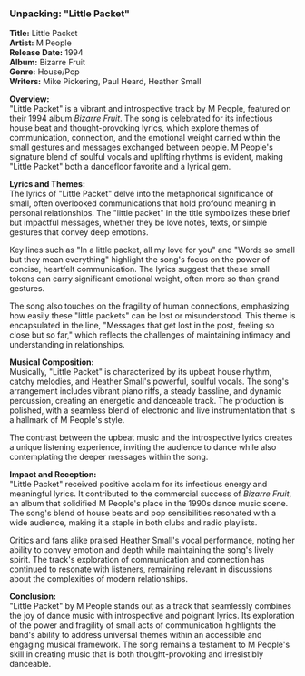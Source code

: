 ### Unpacking: "Little Packet"

**Title:** Little Packet  
**Artist:** M People  
**Release Date:** 1994  
**Album:** Bizarre Fruit  
**Genre:** House/Pop  
**Writers:** Mike Pickering, Paul Heard, Heather Small

**Overview:**  
"Little Packet" is a vibrant and introspective track by M People, featured on their 1994 album *Bizarre Fruit*. The song is celebrated for its infectious house beat and thought-provoking lyrics, which explore themes of communication, connection, and the emotional weight carried within the small gestures and messages exchanged between people. M People's signature blend of soulful vocals and uplifting rhythms is evident, making "Little Packet" both a dancefloor favorite and a lyrical gem.

**Lyrics and Themes:**  
The lyrics of "Little Packet" delve into the metaphorical significance of small, often overlooked communications that hold profound meaning in personal relationships. The "little packet" in the title symbolizes these brief but impactful messages, whether they be love notes, texts, or simple gestures that convey deep emotions.

Key lines such as "In a little packet, all my love for you" and "Words so small but they mean everything" highlight the song's focus on the power of concise, heartfelt communication. The lyrics suggest that these small tokens can carry significant emotional weight, often more so than grand gestures.

The song also touches on the fragility of human connections, emphasizing how easily these "little packets" can be lost or misunderstood. This theme is encapsulated in the line, "Messages that get lost in the post, feeling so close but so far," which reflects the challenges of maintaining intimacy and understanding in relationships.

**Musical Composition:**  
Musically, "Little Packet" is characterized by its upbeat house rhythm, catchy melodies, and Heather Small's powerful, soulful vocals. The song's arrangement includes vibrant piano riffs, a steady bassline, and dynamic percussion, creating an energetic and danceable track. The production is polished, with a seamless blend of electronic and live instrumentation that is a hallmark of M People's style.

The contrast between the upbeat music and the introspective lyrics creates a unique listening experience, inviting the audience to dance while also contemplating the deeper messages within the song.

**Impact and Reception:**  
"Little Packet" received positive acclaim for its infectious energy and meaningful lyrics. It contributed to the commercial success of *Bizarre Fruit*, an album that solidified M People's place in the 1990s dance music scene. The song's blend of house beats and pop sensibilities resonated with a wide audience, making it a staple in both clubs and radio playlists.

Critics and fans alike praised Heather Small's vocal performance, noting her ability to convey emotion and depth while maintaining the song's lively spirit. The track's exploration of communication and connection has continued to resonate with listeners, remaining relevant in discussions about the complexities of modern relationships.

**Conclusion:**  
"Little Packet" by M People stands out as a track that seamlessly combines the joy of dance music with introspective and poignant lyrics. Its exploration of the power and fragility of small acts of communication highlights the band's ability to address universal themes within an accessible and engaging musical framework. The song remains a testament to M People's skill in creating music that is both thought-provoking and irresistibly danceable.
